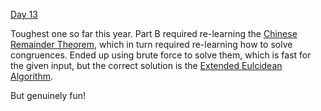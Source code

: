 [Day 13](https://adventofcode.com/2020/day/13)

Toughest one so far this year. Part B required re-learning the [Chinese Remainder Theorem](https://brilliant.org/wiki/chinese-remainder-theorem/), which in turn required re-learning how to solve congruences. Ended up using brute force to solve them, which is fast for the given input, but the correct solution is the [Extended Eulcidean Algorithm](https://en.wikipedia.org/wiki/Extended_Euclidean_algorithm).

But genuinely fun!
